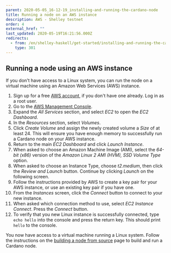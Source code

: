 ```yaml
---
parent: 2020-05-05_16-12-19_installing-and-running-the-cardano-node
title: Running a node on an AWS instance
description: AWS - Shelley testnet
order: 4
external_href: ""
last_updated: 2020-05-19T16:21:56.000Z
redirects:
  - from: /en/shelley-haskell/get-started/installing-and-running-the-cardano-node/running-the-node-on-an-aws-instance/
    type: 301
---
```

## Running a node using an AWS instance
If you don't have access to a Linux system, you can run the node on a virtual machine using an Amazon Web Services (AWS) instance.

1. Sign up for a free [AWS account](https://aws.amazon.com/), if you don't have one already. Log in as a root user.
1. Go to the [AWS Management Console](https://aws.amazon.com/console/).
1. Expand the _All Services_ section, and select _EC2_ to open the _EC2 Dashboard_.
1. In the _Resources_ section, select _Volumes_.
1. Click _Create Volume_ and assign the newly created volume a _Size_ of at least 24. This will ensure you have enough memory to successfully run a Cardano node on your AWS instance.
1. Return to the main _EC2 Dashboard_ and click _Launch Instance_.
1. When asked to choose an Amazon Machine Image (AMI), select the _64-bit (x86)_ version of the _Amazon Linux 2 AMI (HVM), SSD Volume Type_ option.
1. When asked to choose an Instance Type, choose _t2.medium_, then click the _Review and Launch_ button. Continue by clicking _Launch_ on the following screen.
1. Follow the instructions provided by AWS to create a key pair for your AWS instance, or use an existing key pair if you have one.
1. From the _Instances_ screen, click the _Connect_ button to connect to your new instance.
1. When asked which connection method to use, select _EC2 Instance Connect_. Press the _Connect_ button.
1. To verify that you new Linux instance is successfully connected, type `echo hello` into the console and press the return key. This should print `hello` to the console.

You now have access to a virtual machine running a Linux system. Follow the instructions on the [building a node from source](/shelley/get-started/installing-and-running-the-cardano-node/building-the-node-from-source/) page to build and run a Cardano node.
